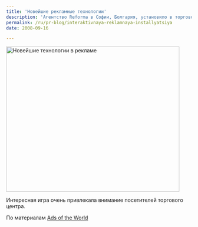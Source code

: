 ```yaml
---
title: 'Новейшие рекламные технологии'
description: 'Агентство Reforma в Софии, Болгария, установило в торговом центре рекламную систему нового поколения. Определение &quot;амбиент&quot; подходит к ней как нельзя лучше - это сочетание цифрового дисплея и панели, реагирующей на движение. На дисплее изображена девушка - только как будто на мятой бумаге, отчего и лицо - морщинистое, искаженное. Водя рукой в воздухе между сенсорных пластин,'
permalink: /ru/pr-blog/interaktivnaya-reklamnaya-installyatsiya
date: 2008-09-16

---
```


<img src="{{ site.assets }}/upload/sofia.jpg" alt="Новейшие технологии в рекламе" title="интерактивная амбиент-реклама"  class="post__img" width="470" height="395">

Интересная игра очень  привлекала внимание посетителей торгового центра.

По материалам <a href="http://adsoftheworld.com/media/ambient/hyavita_wrinkles?size=_original"> Ads of the World</a>

